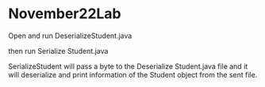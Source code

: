 # November22Lab

Open and run DeserializeStudent.java

then run Serialize Student.java

SerializeStudent will pass a byte to the Deserialize Student.java file and it will deserialize and print information of the Student object from the sent file.

